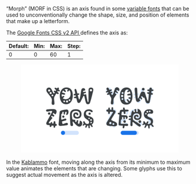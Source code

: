 “Morph” (MORF in CSS) is an axis found in some [variable fonts](/glossary/variable_fonts) that can be used to unconventionally change the shape, size, and position of elements that make up a letterform. 

The [Google Fonts CSS v2 API ](https://developers.google.com/fonts/docs/css2) defines the axis as:

| Default: | Min: | Max: | Step: |
| --- | --- | --- | --- |
| 0 | 0 | 60 | 1 |

<figure>

![An image showing two type specimens, each with an axis slider underneath. The specimen on the left shows the effects of the axis’ lowest value. The specimen on the right shows the effects of the axis’ highest value.](images/thumbnail.svg)

</figure>

In the [Kablammo](https://fonts.google.com/specimen/Kablammo) font, moving along the axis from its minimum to maximum value animates the elements that are changing. Some glyphs use this to suggest actual movement as the axis is altered.